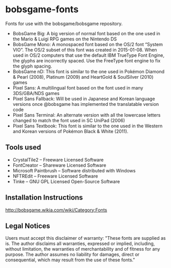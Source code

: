 # bobsgame-fonts
Fonts for use with the bobsgame/bobsgame repository.
* BobsGame Big: A big version of normal font based on the one used in the Mario & Luigi RPG games on the Nintendo DS
* BobsGame Mono: A monospaced font based on the OS/2 font “System VIO”. The OS/2 subset of this font was created in 2015-01-08. When used in OS/2 computers that use the default IBM TrueType Font Engine, the glyphs are incorrectly spaced. Use the FreeType font engine to fix the glyph spacing.
* BobsGame nD: This font is similar to the one used in Pokémon Diamond & Pearl (2008), Platinum (2009) and HeartGold & SoulSilver (2010) games
* Pixel Sans: A multilingual font based on the font used in many 3DS/GBA/NDS games
* Pixel Sans Fallback: Will be used in Japanese and Korean language versions once @bobsgame has implemented the translatable version code
* Pixel Sans Terminal: An alternate version with all the lowercase letters changed to match the font used in SC UniPad (2006)
* Pixel Sans Textbook: This font is similar to the one used in the Western and Korean versions of Pokémon Black & White (2011).

## Tools used
* CrystalTile2 – Freeware Licensed Software
* FontCreator – Shareware Licensed Software
* Microsoft Paintbrush – Software distributed with Windows
* NFTREdit – Freeware Licensed Software
* Tinke – GNU GPL Licensed Open-Source Software

## Installation Instructions
http://bobsgame.wikia.com/wiki/Category:Fonts

## Legal Notices
Users must accept this disclaimer of warranty: "These fonts are supplied as is. The author disclaims all warranties, expressed or implied, including, without limitation, the warranties of merchantability and of fitness for any purpose. The author assumes no liability for damages, direct or consequential, which may result from the use of these fonts."
